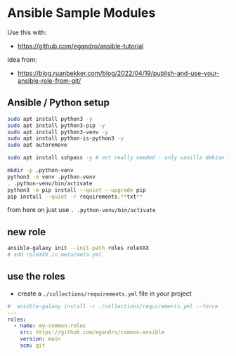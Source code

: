 # Ansible Sample Modules

Use this with:

- <https://github.com/egandro/ansible-tutorial>

Idea from:

- <https://blog.ruanbekker.com/blog/2022/04/19/publish-and-use-your-ansible-role-from-git/>

## Ansible / Python setup

```bash
sudo apt install python3 -y
sudo apt install python3-pip -y
sudo apt install python3-venv -y
sudo apt install python-is-python3 -y
sudo apt autoremove

sudo apt install sshpass -y # not really needed - only vanilla debian from iso needs this

mkdir -p .python-venv
python3 -m venv .python-venv
. .python-venv/bin/activate
python3 -m pip install --quiet --upgrade pip
pip install --quiet -r requirements.**txt**
```

from here on just use `. .python-venv/bin/activate`

## new role

```bash
ansible-galaxy init --init-path roles roleXXX
# add roleXXX in meta/meta.yml
```

## use the roles

- create a `./collections/requirements.yml` file in your project

```yml
#  ansible-galaxy install -r ./collections/requirements.yml --force
---
roles:
  - name: my-common-roles
    src: https://github.com/egandro/common-ansible
    version: main
    scm: git
```
